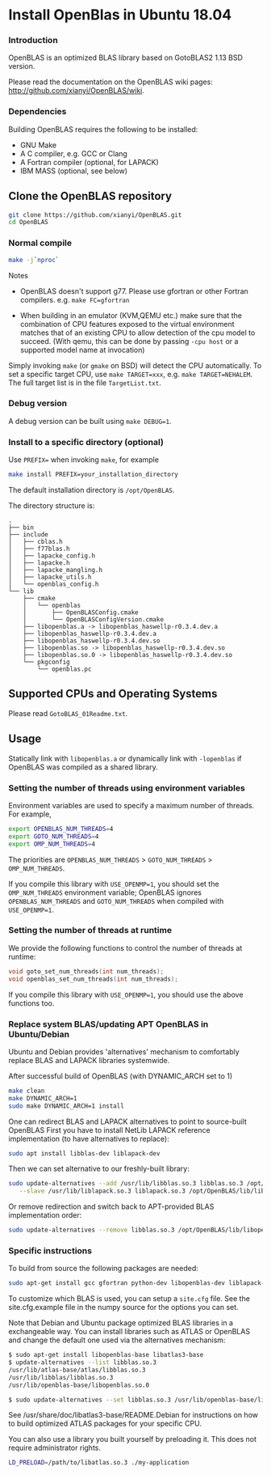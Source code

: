 # Install OpenBlas in Ubuntu 18.04


### Introduction

OpenBLAS is an optimized BLAS library based on GotoBLAS2 1.13 BSD version.

Please read the documentation on the OpenBLAS wiki pages: <http://github.com/xianyi/OpenBLAS/wiki>.

### Dependencies

Building OpenBLAS requires the following to be installed:

* GNU Make
* A C compiler, e.g. GCC or Clang
* A Fortran compiler (optional, for LAPACK)
* IBM MASS (optional, see below)


## Clone the OpenBLAS repository

```sh
git clone https://github.com/xianyi/OpenBLAS.git
cd OpenBLAS
```

### Normal compile

```sh
make -j`nproc`
```

Notes

- OpenBLAS doesn't support g77. Please use gfortran or other Fortran compilers. e.g. `make FC=gfortran`

- When building in an emulator (KVM,QEMU etc.) make sure that the combination of CPU features exposed to the virtual environment matches that of an existing CPU to allow detection of the cpu model to succeed. (With qemu, this can be done by passing `-cpu host` or a supported model name at invocation)

Simply invoking `make` (or `gmake` on BSD) will detect the CPU automatically.
To set a specific target CPU, use `make TARGET=xxx`, e.g. `make TARGET=NEHALEM`.
The full target list is in the file `TargetList.txt`.

### Debug version

A debug version can be built using `make DEBUG=1`.

### Install to a specific directory (optional)

Use `PREFIX=` when invoking `make`, for example

```sh
make install PREFIX=your_installation_directory
```

The default installation directory is `/opt/OpenBLAS`.

The directory structure is:

```
.
├── bin
├── include
│   ├── cblas.h
│   ├── f77blas.h
│   ├── lapacke_config.h
│   ├── lapacke.h
│   ├── lapacke_mangling.h
│   ├── lapacke_utils.h
│   └── openblas_config.h
└── lib
    ├── cmake
    │   └── openblas
    │       ├── OpenBLASConfig.cmake
    │       └── OpenBLASConfigVersion.cmake
    ├── libopenblas.a -> libopenblas_haswellp-r0.3.4.dev.a
    ├── libopenblas_haswellp-r0.3.4.dev.a
    ├── libopenblas_haswellp-r0.3.4.dev.so
    ├── libopenblas.so -> libopenblas_haswellp-r0.3.4.dev.so
    ├── libopenblas.so.0 -> libopenblas_haswellp-r0.3.4.dev.so
    └── pkgconfig
        └── openblas.pc
```

## Supported CPUs and Operating Systems

Please read `GotoBLAS_01Readme.txt`.

## Usage

Statically link with `libopenblas.a` or dynamically link with `-lopenblas` if OpenBLAS was
compiled as a shared library.

### Setting the number of threads using environment variables

Environment variables are used to specify a maximum number of threads.
For example,

```sh
export OPENBLAS_NUM_THREADS=4
export GOTO_NUM_THREADS=4
export OMP_NUM_THREADS=4
```

The priorities are `OPENBLAS_NUM_THREADS` > `GOTO_NUM_THREADS` > `OMP_NUM_THREADS`.

If you compile this library with `USE_OPENMP=1`, you should set the `OMP_NUM_THREADS`
environment variable; OpenBLAS ignores `OPENBLAS_NUM_THREADS` and `GOTO_NUM_THREADS` when
compiled with `USE_OPENMP=1`.

### Setting the number of threads at runtime

We provide the following functions to control the number of threads at runtime:

```c
void goto_set_num_threads(int num_threads);
void openblas_set_num_threads(int num_threads);
```

If you compile this library with `USE_OPENMP=1`, you should use the above functions too.

### Replace system BLAS/updating APT OpenBLAS in Ubuntu/Debian

Ubuntu and Debian provides 'alternatives' mechanism to comfortably replace BLAS and LAPACK libraries systemwide.

After successful build of OpenBLAS (with DYNAMIC_ARCH set to 1)

```sh
make clean
make DYNAMIC_ARCH=1
sudo make DYNAMIC_ARCH=1 install
```

One can redirect BLAS and LAPACK alternatives to point to source-built OpenBLAS First you have to install NetLib LAPACK reference implementation (to have alternatives to replace):

```sh
sudo apt install libblas-dev liblapack-dev
```

Then we can set alternative to our freshly-built library:

```sh
sudo update-alternatives --add /usr/lib/libblas.so.3 libblas.so.3 /opt/OpenBLAS/lib/libopenblas.so.0 41 \
   --slave /usr/lib/liblapack.so.3 liblapack.so.3 /opt/OpenBLAS/lib/libopenblas.so.0
```

Or remove redirection and switch back to APT-provided BLAS implementation order:

```sh
sudo update-alternatives --remove libblas.so.3 /opt/OpenBLAS/lib/libopenblas.so.0
```

### Specific instructions

To build from source the following packages are needed:

```sh
sudo apt-get install gcc gfortran python-dev libopenblas-dev liblapack-dev cython
```

To customize which BLAS is used, you can setup a `site.cfg` file. See the site.cfg.example file in the numpy source for the options you can set.

Note that Debian and Ubuntu package optimized BLAS libraries in a exchangeable way. You can install libraries such as ATLAS or OpenBLAS and change the default one used via the alternatives mechanism:

```sh
$ sudo apt-get install libopenblas-base libatlas3-base
$ update-alternatives --list libblas.so.3
/usr/lib/atlas-base/atlas/libblas.so.3
/usr/lib/libblas/libblas.so.3
/usr/lib/openblas-base/libopenblas.so.0

$ sudo update-alternatives --set libblas.so.3 /usr/lib/openblas-base/libopenblas.so.0
```

See /usr/share/doc/libatlas3-base/README.Debian for instructions on how to build optimized ATLAS packages for your specific CPU. 

You can also use a library you built yourself by preloading it. This does not require administrator rights.

```sh
LD_PRELOAD=/path/to/libatlas.so.3 ./my-application
```
